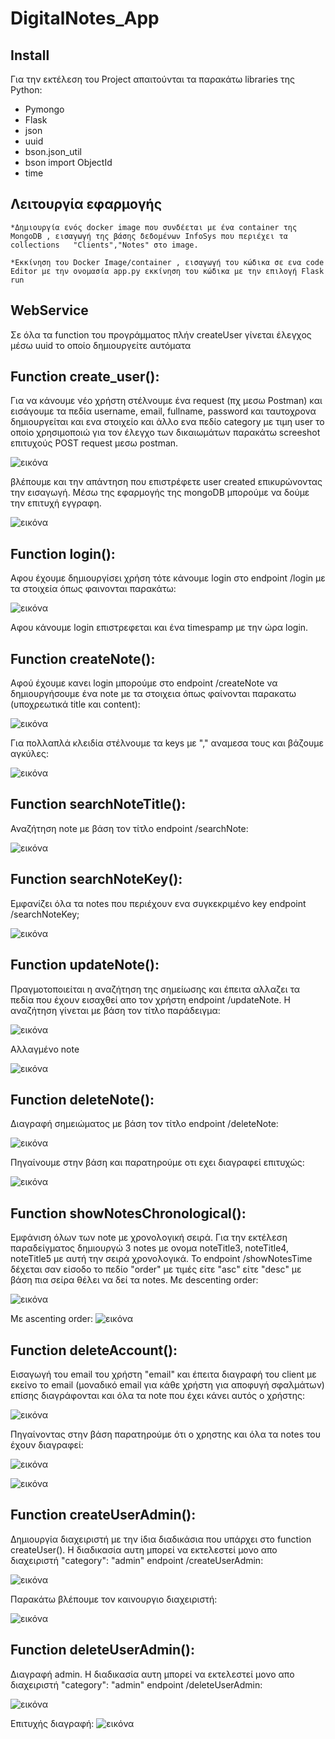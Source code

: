 # DigitalNotes_App

## Install

Για την εκτέλεση του Project απαιτούνται τα παρακάτω libraries της Python:

   * Pymongo
   * Flask
   * json
   * uuid
   * bson.json_util
   * bson import ObjectId
   * time
   
## Λειτουργία εφαρμογής
    
    *Δημιουργία ενός docker image που συνδέεται με ένα container της MongoDB , εισαγωγή της βάσης δεδομένων InfoSys που περιέχει τα collections   "Clients","Notes" στο image.
    
    *Εκκίνηση του Docker Image/container , εισαγωγή του κώδικα σε ενα code Editor με την ονομασία app.py εκκίνηση του κώδικα με την επιλογή Flask run
    
## WebService
Σε όλα τα function του προγράμματος πλήν createUser γίνεται έλεγχος μέσω uuid το οποίο δημιουργείτε αυτόματα

## Function create_user():
Για να κάνουμε νέο χρήστη στέλνουμε ένα request (πχ μεσω Postman) και εισάγουμε τα πεδία username, email, fullname, password και ταυτοχρονα δημιουργείται και ενα στοιχείο και άλλο ενα πεδίο category με τιμη user το οποίο χρησιμοποιώ για τον έλεγχο των δικαιωμάτων παρακάτω screeshot επιτυχούς POST request μεσω postman.

![εικόνα](https://user-images.githubusercontent.com/75616736/177608652-7fe6813b-2430-4b62-8cf2-a77d23d59ca6.png)

βλέπουμε και την απάντηση που επιστρέφετε user created επικυρώνοντας την εισαγωγή. Μέσω της εφαρμογής της mongoDB μπορούμε να δούμε την επιτυχή εγγραφη.

![εικόνα](https://user-images.githubusercontent.com/75616736/177609140-34505625-8be9-442f-a165-d562caadfa30.png)

## Function login():
Αφου έχουμε δημιουργίσει χρήση τότε κάνουμε login στο endpoint /login με τα στοιχεία όπως φαινονται παρακάτω:

![εικόνα](https://user-images.githubusercontent.com/75616736/177613180-0aaccc7c-0261-44c6-9686-50a69431eaa2.png)

Αφου κάνουμε login επιστρεφεται και ένα timespamp με την ώρα login.

## Function createNote():
Αφού έχουμε κανει login μπορούμε στο endpoint /createNote να δημιουργήσουμε ένα note με τα στοιχεια όπως φαίνονται παρακατω (υποχρεωτικά title και content):

![εικόνα](https://user-images.githubusercontent.com/75616736/177613616-17a3c61d-b107-409d-afd6-2bbc4cf7f903.png)

Για πολλαπλά κλειδία στέλνουμε τα keys με "," αναμεσα τους και βάζουμε αγκύλες:

![εικόνα](https://user-images.githubusercontent.com/75616736/177613792-a8a9bdb8-f50a-49d6-bd8d-315528b6c5a6.png)

## Function searchNoteTitle():
Αναζήτηση note με βάση τον τίτλο endpoint /searchNote:

![εικόνα](https://user-images.githubusercontent.com/75616736/177614704-29c5c872-b1be-4367-81ab-9730c81f2f37.png)

## Function searchNoteKey():
Εμφανίζει όλα τα notes που περιέχουν ενα συγκεκριμένο key endpoint /searchNoteKey;

![εικόνα](https://user-images.githubusercontent.com/75616736/177614977-c41d23b5-4b6f-4bd1-bb99-f2ba52d213f7.png)

## Function updateNote():
Πραγμοτοποιείται η αναζήτηση της σημείωσης και έπειτα αλλαζει τα πεδία που έχουν εισαχθεί απο τον χρήστη endpoint /updateNote. Η αναζήτηση γίνεται με βάση τον τίτλο παράδειγμα:

![εικόνα](https://user-images.githubusercontent.com/75616736/177618052-68f81122-82db-4ac6-860a-6dfa0b23d040.png)

Αλλαγμένο note

![εικόνα](https://user-images.githubusercontent.com/75616736/177618090-f5d24896-aae0-474a-8638-acf721d4fbdc.png)

## Function deleteNote():
Διαγραφή σημειώματος με βάση τον τίτλο endpoint /deleteNote:

![εικόνα](https://user-images.githubusercontent.com/75616736/177618299-9cd155dc-0a03-461e-a857-cc3fdcc974a3.png)

Πηγαίνουμε στην βάση και παρατηρούμε οτι εχει διαγραφεί επιτυχώς:

![εικόνα](https://user-images.githubusercontent.com/75616736/177618379-d3028aee-13a1-4464-8ed8-de324e2c487a.png)

## Function showNotesChronological():
Εμφάνιση όλων των note με χρονολογική σειρά. Για την εκτέλεση παραδείγματος δημιουργώ 3 notes με ονομα noteTitle3, noteTitle4, noteTitle5 με αυτή την σειρά χρονολογικά. Το endpoint /showNotesTime δέχεται σαν είσοδο το πεδίο "order" με τιμές είτε "asc" είτε "desc" με βάση πια σείρα θέλει να δεί τα notes.
Με descenting order:

![εικόνα](https://user-images.githubusercontent.com/75616736/177619244-e440403e-05d2-44b8-811c-8d6348163fcb.png)


Με ascenting order:
![εικόνα](https://user-images.githubusercontent.com/75616736/177619312-c09ce8bc-1abb-42ff-ac5f-cca2b7d1310f.png)


## Function deleteAccount():
Εισαγωγή του email του χρήστη "email" και έπειτα διαγραφή του client με εκείνο το email (μοναδικό email για κάθε χρήστη για αποφυγή σφαλμάτων) επίσης διαγράφονται και όλα τα note που έχει κάνει αυτός ο χρήστης:

![εικόνα](https://user-images.githubusercontent.com/75616736/177619859-a96c06f8-1922-42b3-99d1-9e14dc4d0f04.png)

Πηγαίνοντας στην βάση παρατηρούμε ότι ο χρηστης και όλα τα notes του έχουν διαγραφεί:

![εικόνα](https://user-images.githubusercontent.com/75616736/177619936-8d5697cc-f23f-4b80-b57a-ae861ba37be4.png)

![εικόνα](https://user-images.githubusercontent.com/75616736/177619960-bfbd24a8-1658-4428-b910-ef44258d5a56.png)

## Function createUserAdmin():
Δημιουργία διαχειριστή με την ίδια διαδικάσια που υπάρχει στο function createUser(). Η διαδικασία αυτη μπορεί να εκτελεστεί μονο απο διαχειριστή "category": "admin" endpoint /createUserAdmin:

![εικόνα](https://user-images.githubusercontent.com/75616736/177622405-eb65e723-d7b6-4f5a-b963-db6f0c2041bd.png)

Παρακάτω βλέπουμε τον καινουργιο διαχειριστή:

![εικόνα](https://user-images.githubusercontent.com/75616736/177622473-2abf6511-a662-453e-961b-6e89d14729e1.png)


## Function deleteUserAdmin():
Διαγραφή admin. Η διαδικασία αυτη μπορεί να εκτελεστεί μονο απο διαχειριστή "category": "admin" endpoint /deleteUserAdmin:

![εικόνα](https://user-images.githubusercontent.com/75616736/177623023-8b0bfc8e-65b5-4715-af21-445d2ec5c774.png)

Επιτυχής διαγραφή:
![εικόνα](https://user-images.githubusercontent.com/75616736/177623038-16f6424c-f3cf-47b4-8fe3-4d9e88509543.png)







